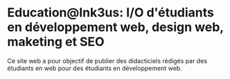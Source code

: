# Education@Ink3us: I/O d'étudiants en développement web, design web, maketing et SEO
Ce site web a pour objectif de publier des didacticiels rédigés par des étudiants en web pour des étudiants en développement web.
 
